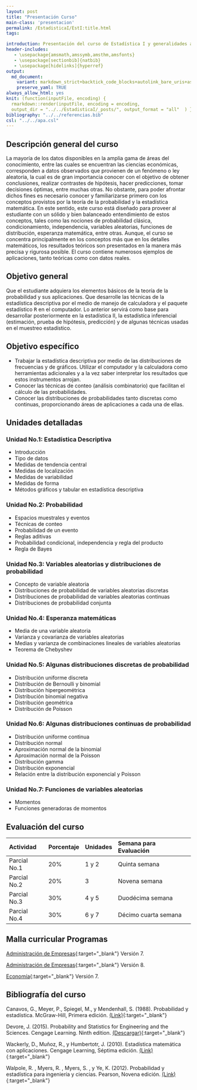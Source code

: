 ```yaml
---
layout: post
title: "Presentación Curso"
main-class: 'presentacion'
permalink: /EstadisticaI/EstI:title.html
tags:

introduction: Presentación del curso de Estadística I y generalidades a tener en cuenta.
header-includes:
   - \usepackage{amsmath,amssymb,amsthm,amsfonts}
   - \usepackage[sectionbib]{natbib}
   - \usepackage[hidelinks]{hyperref}
output:
  md_document:
    variant: markdown_strict+backtick_code_blocks+autolink_bare_uris+ascii_identifiers+tex_math_single_backslash
    preserve_yaml: TRUE
always_allow_html: yes   
knit: (function(inputFile, encoding) {
  rmarkdown::render(inputFile, encoding = encoding,
  output_dir = "../../EstadisticaI/_posts/", output_format = "all"  ) })
bibliography: "../../referencias.bib"
csl: "../../apa.csl"
---
```








Descripción general del curso
-----------------------------

La mayoría de los datos disponibles en la amplia gama de áreas del
conocimiento, entre las cuales se encuentran las ciencias económicas,
corresponden a datos observados que provienen de un fenómeno o ley
aleatoria, la cual es de gran importancia conocer con el objetivo de
obtener conclusiones, realizar contrastes de hipótesis, hacer
predicciones, tomar decisiones óptimas, entre muchas otras. No obstante,
para poder afrontar dichos fines es necesario conocer y familiarizarse
primero con los conceptos provistos por la teoría de la probabilidad y
la estadística matemática. En este sentido, este curso está diseñado
para proveer al estudiante con un sólido y bien balanceado entendimiento
de estos conceptos, tales como las nociones de probabilidad clásica,
condicionamiento, independencia, variables aleatorias, funciones de
distribución, esperanza matemática, entre otras. Aunque, el curso se
concentra principalmente en los conceptos más que en los detalles
matemáticos, los resultados teóricos son presentados en la manera más
precisa y rigurosa posible. El curso contiene numerosos ejemplos de
aplicaciones, tanto teóricas como con datos reales.

Objetivo general
----------------

Que el estudiante adquiera los elementos básicos de la teoría de la
probabilidad y sus aplicaciones. Que desarrolle las técnicas de la
estadística descriptiva por el medio de manejo de calculadora y el
paquete estadístico <tt>R</tt> en el computador. Lo anterior servirá
como base para desarrollar posteriormente en la estadística II, la
estadística inferencial (estimación, prueba de hipótesis, predicción) y
de algunas técnicas usadas en el muestreo estadístico.

Objetivo específico
-------------------

-   Trabajar la estadística descriptiva por medio de las distribuciones
    de frecuencias y de gráficos. Utilizar el computador y la
    calculadora como herramientas adicionales y a la vez saber
    interpretar los resultados que estos instrumentos arrojan.
-   Conocer las técnicas de conteo (análisis combinatorio) que facilitan
    el cálculo de las probabilidades.
-   Conocer las distribuciones de probabilidades tanto discretas como
    continuas, proporcionando áreas de aplicaciones a cada una de ellas.

Unidades detalladas
-------------------

### Unidad No.1: Estadística Descriptiva

-   Introducción
-   Tipo de datos
-   Medidas de tendencia central
-   Medidas de localización
-   Medidas de variabilidad
-   Medidas de forma
-   Métodos gráficos y tabular en estadística descriptiva

### Unidad No.2: Probabilidad

-   Espacios muestrales y eventos
-   Técnicas de conteo
-   Probabilidad de un evento
-   Reglas aditivas
-   Probabilidad condicional, independencia y regla del producto
-   Regla de Bayes

### Unidad No.3: Variables aleatorias y distribuciones de probabilidad

-   Concepto de variable aleatoria
-   Distribuciones de probabilidad de variables aleatorias discretas
-   Distribuciones de probabilidad de variables aleatorias continuas
-   Distribuciones de probabilidad conjunta

### Unidad No.4: Esperanza matemáticas

-   Media de una variable aleatoria
-   Varianza y covarianza de variables aleatorias
-   Medias y varianza de combinaciones lineales de variables aleatorias
-   Teorema de Chebyshev

### Unidad No.5: Algunas distribuciones discretas de probabilidad

-   Distribución uniforme discreta
-   Distribución de Bernoulli y binomial
-   Distribución hipergeométrica
-   Distribución binomial negativa
-   Distribución geométrica
-   Distribución de Poisson

### Unidad No.6: Algunas distribuciones continuas de probabilidad

-   Distribución uniforme continua
-   Distribución normal
-   Aproximación normal de la binomial
-   Aproximación normal de la Poisson
-   Distribución gamma
-   Distribución exponencial
-   Relación entre la distribución exponencial y Poisson

### Unidad No.7: Funciones de variables aleatorias

-   Momentos
-   Funciones generadoras de momentos

Evaluación del curso
--------------------

<table class="table table-striped" style="width: auto !important; margin-left: auto; margin-right: auto;">
<thead>
<tr>
<th style="text-align:left;">
Actividad
</th>
<th style="text-align:left;">
Porcentaje
</th>
<th style="text-align:left;">
Unidades
</th>
<th style="text-align:left;">
Semana para Evaluación
</th>
</tr>
</thead>
<tbody>
<tr>
<td style="text-align:left;">
Parcial No.1
</td>
<td style="text-align:left;">
20%
</td>
<td style="text-align:left;">
1 y 2
</td>
<td style="text-align:left;">
Quinta semana
</td>
</tr>
<tr>
<td style="text-align:left;">
Parcial No.2
</td>
<td style="text-align:left;">
20%
</td>
<td style="text-align:left;">
3
</td>
<td style="text-align:left;">
Novena semana
</td>
</tr>
<tr>
<td style="text-align:left;">
Parcial No.3
</td>
<td style="text-align:left;">
30%
</td>
<td style="text-align:left;">
4 y 5
</td>
<td style="text-align:left;">
Duodécima semana
</td>
</tr>
<tr>
<td style="text-align:left;">
Parcial No.4
</td>
<td style="text-align:left;">
30%
</td>
<td style="text-align:left;">
6 y 7
</td>
<td style="text-align:left;">
Décimo cuarta semana
</td>
</tr>
</tbody>
</table>

Malla curricular Programas
--------------------------

[Administración de
Empresas](http://www.udea.edu.co/wps/wcm/connect/udea/af91e1c8-2160-4da1-b77c-75a857af84f7/MallaProgramaAdmon.pdf?MOD=AJPERES&CVID=ljvFNrm){:target="\_blank"}
Versión 7.

[Administración de
Empresas](http://www.udea.edu.co/wps/wcm/connect/udea/7289d5f7-e816-429d-88dc-5900896e222e/Malla+Administración+UdeA_Plan+de+estudios+V8.pdf?MOD=AJPERES&CVID=mHm8gYY){:target="\_blank"}
Versión 8.

[Economía](http://www.udea.edu.co/wps/wcm/connect/udea/8c28c40c-ebe3-4211-be14-8d49c8b7efd4/Malla+Version+7.0+agosto2015.pdf?MOD=AJPERES&CVID=kZxI1y6){:target="\_blank"}
Versión 7.

Bibliografía del curso
----------------------

Canavos, G., Meyer, P., Spiegel, M., y Mendenhall, S. (1988).
Probabilidad y estadística. McGraw-Hill, Primera edición.
[(Link)](https://gsosa61.files.wordpress.com/2008/03/10-canavos-g-probabilidad-y-estadistica-aplicaciones-y-metodos.pdf){:target="\_blank"}

Devore, J. (2015). Probability and Statistics for Engineering and the
Sciences. Cengage Learning. Ninth edition.
[(Descargar)](http://booksdl.org/get.php?md5=98c7c798530f9d7287e36760b999fae3){:target="\_blank"}

Wackerly, D., Muñoz, R., y Humbertotr, J. (2010). Estadística matemática
con aplicaciones. Cengage Learning, Séptima edición.
[(Link)](https://www.cimat.mx/ciencia_para_jovenes/bachillerato/libros/%5BWackerly,Mendenhall,Scheaffer%5DEstadistica_Matematica_con_Aplicaciones.pdf){:target="\_blank"}

Walpole, R. , Myers, R. , Myers, S. , y Ye, K. (2012). Probabilidad y
estadística para ingeniería y ciencias. Pearson, Novena edición.
[(Link)](https://vereniciafunez94hotmail.files.wordpress.com/2014/08/8va-probabilidad-y-estadistica-para-ingenier-walpole_8.pdf){:target="\_blank"}
